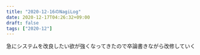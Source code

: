 ```yaml
---
title: "2020-12-16のNagiLog"
date: 2020-12-17T04:26:32+09:00
draft: false
tags: ["2020-12"]
---
```


急にシステムを改良したい欲が強くなってきたので卒論書きながら改修していく

